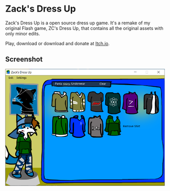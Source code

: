 # Zack's Dress Up

​Zack's Dress Up is a open source dress up game. It's a remake of my original Flash game, ZC's Dress Up, that contains all the original assets with only minor edits.

Play, download or download and donate at [Itch.io](https://antonwilc0x.itch.io/zdressup).

## Screenshot

![](screenshot.png)